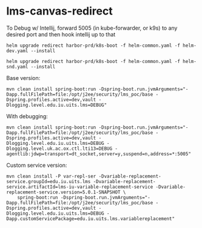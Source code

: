 # lms-canvas-redirect

To Debug w/ Intellij, forward 5005 (in kube-forwarder, or k9s) to any desired port and then hook intellij up to that

```
helm upgrade redirect harbor-prd/k8s-boot -f helm-common.yaml -f helm-dev.yaml --install
```

```
helm upgrade redirect harbor-prd/k8s-boot -f helm-common.yaml -f helm-snd.yaml --install
```

Base version:
```
mvn clean install spring-boot:run -Dspring-boot.run.jvmArguments="-Dapp.fullFilePath=file:/opt/j2ee/security/lms_poc/base -Dspring.profiles.active=dev,vault -Dlogging.level.edu.iu.uits.lms=DEBUG"
```
With debugging:
```
mvn clean install spring-boot:run -Dspring-boot.run.jvmArguments="-Dapp.fullFilePath=file:/opt/j2ee/security/lms_poc/base -Dspring.profiles.active=dev,vault -Dlogging.level.edu.iu.uits.lms=DEBUG -Dlogging.level.uk.ac.ox.ctl.lti13=DEBUG -agentlib:jdwp=transport=dt_socket,server=y,suspend=n,address=*:5005"
```

Custom service version:
```
mvn clean install -P var-repl-ser -Dvariable-replacement-service.groupId=edu.iu.uits.lms -Dvariable-replacement-service.artifactId=lms-iu-variable-replacement-service -Dvariable-replacement-service.version=5.0.1-SNAPSHOT \
    spring-boot:run -Dspring-boot.run.jvmArguments="-Dapp.fullFilePath=file:/opt/j2ee/security/lms_poc/base -Dspring.profiles.active=dev,vault -Dlogging.level.edu.iu.uits.lms=DEBUG -Dapp.customServicePackage=edu.iu.uits.lms.variablereplacement"

```